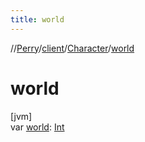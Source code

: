 ```yaml
---
title: world
---
```

//[Perry](../../../index.html)/[client](../index.html)/[Character](index.html)/[world](world.html)



# world



[jvm]\
var [world](world.html): [Int](https://kotlinlang.org/api/latest/jvm/stdlib/kotlin/-int/index.html)




